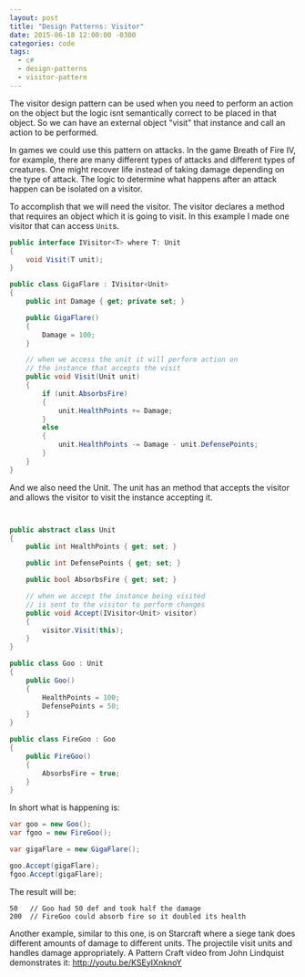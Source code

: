 ```yaml
---
layout: post
title: "Design Patterns: Visitor"
date: 2015-06-18 12:00:00 -0300
categories: code
tags:
  - c#
  - design-patterns
  - visitor-pattern
---
```

The visitor design pattern can be used when you need to perform an action on the object but the logic isnt semantically correct to be placed in that object. So we can have an external object "visit" that instance and call an action to be performed.

In games we could use this pattern on attacks. In the game Breath of Fire IV, for example, there are many different types of attacks and different types of creatures. One might recover life instead of taking damage depending on the type of attack. The logic to determine what happens after an attack happen can be isolated on a visitor.
<!--more-->

To accomplish that we will need the visitor. The visitor declares a method that requires an object which it is going to visit. In this example I made one visitor that can access `Unit`s.

```csharp
public interface IVisitor<T> where T: Unit
{
    void Visit(T unit);
}

public class GigaFlare : IVisitor<Unit>
{
    public int Damage { get; private set; }

    public GigaFlare()
    {
        Damage = 100;
    }

    // when we access the unit it will perform action on
    // the instance that accepts the visit
    public void Visit(Unit unit)
    {
        if (unit.AbsorbsFire)
        {
            unit.HealthPoints += Damage;
        }
        else
        {
            unit.HealthPoints -= Damage - unit.DefensePoints;
        }
    }
}
```

And we also need the Unit. The unit has an method that accepts the visitor and allows the visitor to visit the instance accepting it.

```csharp


public abstract class Unit
{
    public int HealthPoints { get; set; }

    public int DefensePoints { get; set; }

    public bool AbsorbsFire { get; set; }

    // when we accept the instance being visited
    // is sent to the visitor to perform changes
    public void Accept(IVisitor<Unit> visitor)
    {
        visitor.Visit(this);
    }
}

public class Goo : Unit
{
    public Goo()
    {
        HealthPoints = 100;
        DefensePoints = 50;
    }
}

public class FireGoo : Goo
{
    public FireGoo()
    {
        AbsorbsFire = true;
    }
}
```

In short what is happening is:

```csharp
var goo = new Goo();
var fgoo = new FireGoo();

var gigaFlare = new GigaFlare();

goo.Accept(gigaFlare);
fgoo.Accept(gigaFlare);
```

The result will be:

```
50   // Goo had 50 def and took half the damage
200  // FireGoo could absorb fire so it doubled its health
```

Another example, similar to this one, is on Starcraft where a siege tank does different amounts of damage to different units. The projectile visit units and handles damage appropriately. A Pattern Craft video from John Lindquist demonstrates it: http://youtu.be/KSEyIXnknoY

